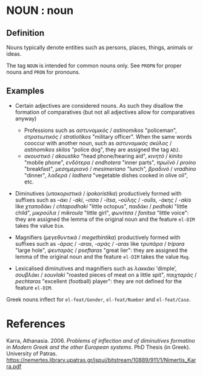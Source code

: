 # NOUN : noun 

## Definition

Nouns typically denote entities such as persons, places, things, animals or ideas.

The tag <code>NOUN</code>  is intended for common nouns only. See <code>PROPN</code> for proper nouns and <code>PRON</code> for pronouns.

## Examples

*	Certain adjectives are considered nouns. As such they disallow the formation of comparatives (but not all adjectives allow for comparatives anyway)
      *	  Professions such as *αστυνομικός* / *astinomikos* "policeman", *στρατιωτικός* / *stratiotikos* "military officer". When the same words cooccur with another noun, such as *αστυνομικός σκύλος* / *astinomikos skilos* "police dog", they are assigned the tag <code>ADJ</code>.
      *	  *ακουστικό* / *akoustiko* "head phone/hearing aid", *κινητό* / *kinito* "mobile phone", *ενδότερα* / *endhotera* "inner parts", *πρωϊνό* / *proino* "breakfast", *μεσημεριανό* / *mesimeriano* "lunch", *βραδινό* / *vradhino* "dinner", *λαδερά* / *ladhera* "vegetable dishes cooked in olive oil", etc.
    
*	Diminutives (*υποκοριστικά* / *ipokoristika*) productively formed with suffixes such as  *–άκι* / *-aki*, *–ιτσα* / *-itsa*, *–ούλης* / *-oulis*, *-άκης* / *-akis* like *χταποδάκι* / *chtapodhaki* "little octopus", *παιδάκι* / *pedhaki* "little child", *μικρούλα* / *mikroula* "little girl",  *φωνίτσα* / *fonitsa* "little voice": they are assigned the lemma of the original noun and the feature <code>el-DIM</code> takes the value <code>Dim</code>. 
*	Magnifiers (*μεγεθυντικά* / *megethintika*)  productively formed with suffixes such as *-άρας* / *-aras*, *-αράς* / *-aras* like  *τρυπάρα* / *tripara* "large hole", *ψευταράς* / *pseftaras* "great lier": they are assigned the lemma of the original noun and the feature <code>el-DIM</code> takes the value <code>Mag</code>.
*	Lexicalised diminutives and magnifiers such as  *λακκάκι* ‘dimple’, *σουβλάκι* / *souvlaki* "roasted pieces of meat on a little spit", *παιχταράς* / *pechtaras* "excellent (football) player": they are not defined for the feature <code>el-DIM</code>. 


Greek nouns inflect for <code>el-feat/Gender</code>, <code>el-feat/Number</code> and <code>el-feat/Case</code>.

# References 

Karra, Athanasia.  2006. *Problems of inflection and of diminutives formatino in Modern Greek and the other European systems.* PhD Thesis (in Greek). University of Patras.   https://nemertes.library.upatras.gr/jspui/bitstream/10889/911/1/Nimertis_Karra.pdf 


